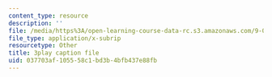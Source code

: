 ```yaml
---
content_type: resource
description: ''
file: /media/https%3A/open-learning-course-data-rc.s3.amazonaws.com/9-04-sensory-systems-fall-2013/037703af105558c1bd3b4bfb437e88fb_ly5LmLte50.vtt
file_type: application/x-subrip
resourcetype: Other
title: 3play caption file
uid: 037703af-1055-58c1-bd3b-4bfb437e88fb
---
```

